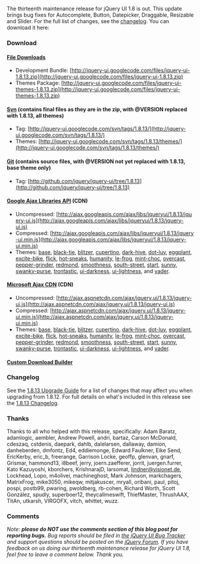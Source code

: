 The thirteenth maintenance release for jQuery UI 1.8 is out. This update
brings bug fixes for Autocomplete, Button, Datepicker, Draggable,
Resizable and Slider. For the full list of changes, see
the [changelog](http://jqueryui.com/docs/Changelog/1.8.13). You can
download it here:

### Download

#### [File Downloads](http://code.google.com/p/jquery-ui/downloads/list)

-   Development
    Bundle: [http://jquery-ui.googlecode.com/files/jquery-ui-1.8.13.zip](http://jquery-ui.googlecode.com/files/jquery-ui-1.8.13.zip)
-   Themes
    Package: [http://jquery-ui.googlecode.com/files/jquery-ui-themes-1.8.13.zip](http://jquery-ui.googlecode.com/files/jquery-ui-themes-1.8.13.zip)

#### [Svn](http://code.google.com/p/jquery-ui/source/checkout) (contains final files as they are in the zip, with @VERSION replaced with 1.8.13, all themes)

-   Tag: [http://jquery-ui.googlecode.com/svn/tags/1.8.13/](http://jquery-ui.googlecode.com/svn/tags/1.8.13/)
-   Themes: [http://jquery-ui.googlecode.com/svn/tags/1.8.13/themes/](http://jquery-ui.googlecode.com/svn/tags/1.8.13/themes/)

#### [Git](http://github.com/jquery/jquery-ui/) (contains source files, with @VERSION not yet replaced with 1.8.13, base theme only)

-   Tag: [http://github.com/jquery/jquery-ui/tree/1.8.13](http://github.com/jquery/jquery-ui/tree/1.8.13)

#### [Google Ajax Libraries API](http://code.google.com/apis/libraries/devguide.html#jqueryUI) (CDN)

-   Uncompressed: [http://ajax.googleapis.com/ajax/libs/jqueryui/1.8.13/jquery-ui.js](http://ajax.googleapis.com/ajax/libs/jqueryui/1.8.13/jquery-ui.js)
-   Compressed: [http://ajax.googleapis.com/ajax/libs/jqueryui/1.8.13/jquery-ui.min.js](http://ajax.googleapis.com/ajax/libs/jqueryui/1.8.13/jquery-ui.min.js)
-   Themes:
    [base](http://ajax.googleapis.com/ajax/libs/jqueryui/1.8.13/themes/base/jquery-ui.css),
    [black-tie](http://ajax.googleapis.com/ajax/libs/jqueryui/1.8.13/themes/black-tie/jquery-ui.css),
    [blitzer](http://ajax.googleapis.com/ajax/libs/jqueryui/1.8.13/themes/blitzer/jquery-ui.css),
    [cupertino](http://ajax.googleapis.com/ajax/libs/jqueryui/1.8.13/themes/cupertino/jquery-ui.css),
    [dark-hive](http://ajax.googleapis.com/ajax/libs/jqueryui/1.8.13/themes/dark-hive/jquery-ui.css),
    [dot-luv](http://ajax.googleapis.com/ajax/libs/jqueryui/1.8.13/themes/dot-luv/jquery-ui.css),
    [eggplant](http://ajax.googleapis.com/ajax/libs/jqueryui/1.8.13/themes/eggplant/jquery-ui.css),
    [excite-bike](http://ajax.googleapis.com/ajax/libs/jqueryui/1.8.13/themes/excite-bike/jquery-ui.css),
    [flick](http://ajax.googleapis.com/ajax/libs/jqueryui/1.8.13/themes/flick/jquery-ui.css),
    [hot-sneaks](http://ajax.googleapis.com/ajax/libs/jqueryui/1.8.13/themes/hot-sneaks/jquery-ui.css),
    [humanity](http://ajax.googleapis.com/ajax/libs/jqueryui/1.8.13/themes/humanity/jquery-ui.css),
    [le-frog](http://ajax.googleapis.com/ajax/libs/jqueryui/1.8.13/themes/le-frog/jquery-ui.css),
    [mint-choc](http://ajax.googleapis.com/ajax/libs/jqueryui/1.8.13/themes/mint-choc/jquery-ui.css),
    [overcast](http://ajax.googleapis.com/ajax/libs/jqueryui/1.8.13/themes/overcast/jquery-ui.css),
    [pepper-grinder](http://ajax.googleapis.com/ajax/libs/jqueryui/1.8.13/themes/pepper-grinder/jquery-ui.css),
    [redmond](http://ajax.googleapis.com/ajax/libs/jqueryui/1.8.13/themes/redmond/jquery-ui.css),
    [smoothness](http://ajax.googleapis.com/ajax/libs/jqueryui/1.8.13/themes/smoothness/jquery-ui.css),
    [south-street](http://ajax.googleapis.com/ajax/libs/jqueryui/1.8.13/themes/south-street/jquery-ui.css),
    [start](http://ajax.googleapis.com/ajax/libs/jqueryui/1.8.13/themes/start/jquery-ui.css),
    [sunny](http://ajax.googleapis.com/ajax/libs/jqueryui/1.8.13/themes/sunny/jquery-ui.css),
    [swanky-purse](http://ajax.googleapis.com/ajax/libs/jqueryui/1.8.13/themes/swanky-purse/jquery-ui.css),
    [trontastic](http://ajax.googleapis.com/ajax/libs/jqueryui/1.8.13/themes/trontastic/jquery-ui.css),
    [ui-darkness](http://ajax.googleapis.com/ajax/libs/jqueryui/1.8.13/themes/ui-darkness/jquery-ui.css),
    [ui-lightness](http://ajax.googleapis.com/ajax/libs/jqueryui/1.8.13/themes/ui-lightness/jquery-ui.css),
    and
    [vader](http://ajax.googleapis.com/ajax/libs/jqueryui/1.8.13/themes/vader/jquery-ui.css).

#### [Microsoft Ajax CDN](http://www.asp.net/ajaxlibrary/cdn.ashx) (CDN)

-   Uncompressed: [http://ajax.aspnetcdn.com/ajax/jquery.ui/1.8.13/jquery-ui.js](http://ajax.aspnetcdn.com/ajax/jquery.ui/1.8.13/jquery-ui.js)
-   Compressed: [http://ajax.aspnetcdn.com/ajax/jquery.ui/1.8.13/jquery-ui.min.js](http://ajax.aspnetcdn.com/ajax/jquery.ui/1.8.13/jquery-ui.min.js)
-   Themes:
    [base](http://ajax.aspnetcdn.com/ajax/jquery.ui/1.8.13/themes/base/jquery-ui.css),
    [black-tie](http://ajax.aspnetcdn.com/ajax/jquery.ui/1.8.13/themes/black-tie/jquery-ui.css),
    [blitzer](http://ajax.aspnetcdn.com/ajax/jquery.ui/1.8.13/themes/blitzer/jquery-ui.css),
    [cupertino](http://ajax.aspnetcdn.com/ajax/jquery.ui/1.8.13/themes/cupertino/jquery-ui.css),
    [dark-hive](http://ajax.aspnetcdn.com/ajax/jquery.ui/1.8.13/themes/dark-hive/jquery-ui.css),
    [dot-luv](http://ajax.aspnetcdn.com/ajax/jquery.ui/1.8.13/themes/dot-luv/jquery-ui.css),
    [eggplant](http://ajax.aspnetcdn.com/ajax/jquery.ui/1.8.13/themes/eggplant/jquery-ui.css),
    [excite-bike](http://ajax.aspnetcdn.com/ajax/jquery.ui/1.8.13/themes/excite-bike/jquery-ui.css),
    [flick](http://ajax.aspnetcdn.com/ajax/jquery.ui/1.8.13/themes/flick/jquery-ui.css),
    [hot-sneaks](http://ajax.aspnetcdn.com/ajax/jquery.ui/1.8.13/themes/hot-sneaks/jquery-ui.css),
    [humanity](http://ajax.aspnetcdn.com/ajax/jquery.ui/1.8.13/themes/humanity/jquery-ui.css),
    [le-frog](http://ajax.aspnetcdn.com/ajax/jquery.ui/1.8.13/themes/le-frog/jquery-ui.css),
    [mint-choc](http://ajax.aspnetcdn.com/ajax/jquery.ui/1.8.13/themes/mint-choc/jquery-ui.css),
    [overcast](http://ajax.aspnetcdn.com/ajax/jquery.ui/1.8.13/themes/overcast/jquery-ui.css),
    [pepper-grinder](http://ajax.aspnetcdn.com/ajax/jquery.ui/1.8.13/themes/pepper-grinder/jquery-ui.css),
    [redmond](http://ajax.aspnetcdn.com/ajax/jquery.ui/1.8.13/themes/redmond/jquery-ui.css),
    [smoothness](http://ajax.aspnetcdn.com/ajax/jquery.ui/1.8.13/themes/smoothness/jquery-ui.css),
    [south-street](http://ajax.aspnetcdn.com/ajax/jquery.ui/1.8.13/themes/south-street/jquery-ui.css),
    [start](http://ajax.aspnetcdn.com/ajax/jquery.ui/1.8.13/themes/start/jquery-ui.css),
    [sunny](http://ajax.aspnetcdn.com/ajax/jquery.ui/1.8.13/themes/sunny/jquery-ui.css),
    [swanky-purse](http://ajax.aspnetcdn.com/ajax/jquery.ui/1.8.13/themes/swanky-purse/jquery-ui.css),
    [trontastic](http://ajax.aspnetcdn.com/ajax/jquery.ui/1.8.13/themes/trontastic/jquery-ui.css),
    [ui-darkness](http://ajax.aspnetcdn.com/ajax/jquery.ui/1.8.13/themes/ui-darkness/jquery-ui.css),
    [ui-lightness](http://ajax.aspnetcdn.com/ajax/jquery.ui/1.8.13/themes/ui-lightness/jquery-ui.css),
    and
    [vader](http://ajax.aspnetcdn.com/ajax/jquery.ui/1.8.13/themes/vader/jquery-ui.css).

#### [Custom Download Builder](http://jqueryui.com/download)

### Changelog

See the [1.8.13 Upgrade
Guide](http://jqueryui.com/docs/Upgrade_Guide/1.8.13) for a list of
changes that may affect you when upgrading from 1.8.12. For full details
on what's included in this release see the [1.8.13
Changelog](http://jqueryui.com/docs/Changelog/1.8.13).

### Thanks

Thanks to all who helped with this release, specifically: Adam Baratz,
adamlogic, aembler, Andrew Powell, andri, bartaz, Carson McDonald,
cdeszaq, cstdenis, daepark, dahlb, dalelarsen, dallaway, damion,
danheberden, dmfontz, Ed4, eddiemonge, Edward Faulkner, Eike Send,
EricKerby, eric\_b, freerange, Garrison Locke, geoffp, glenvan, gnarf,
Grismar, hammond13, i8beef, jerry, joern.zaefferer, jorrit,
juergen.furrer, Kato Kazuyoshi, kborchers, KrishnarajD, larsomat,
lindner@visionet.de, Lockhead, Lopo, m4olivei, machineghost, Mark
Johnson, markchagers, MatrixFrog, mike3050, mikeqw, mitjakuscer, mryall,
oribani, paul, pitoj, pospi, postb99, pwaring, pwoldberg, rb-cohen,
Richard Worth, Scott González, spudly, superboer12, theycallmeswift,
ThiefMaster, ThrushAAX, TitAn, utkarsh, VIRGOFX, vitch, whittet, wuzz.

### Comments

*Note: **please do NOT use the comments section of this blog post for
reporting bugs.** Bug reports should be filed in [the jQuery UI Bug
Tracker](http://bugs.jqueryui.com) and support questions should be
posted on the [jQuery Forum](http://forum.jquery.com).* *If you have
feedback on us doing our thirteenth maintenance release for jQuery UI
1.8, feel free to leave a comment below. Thank you.*
